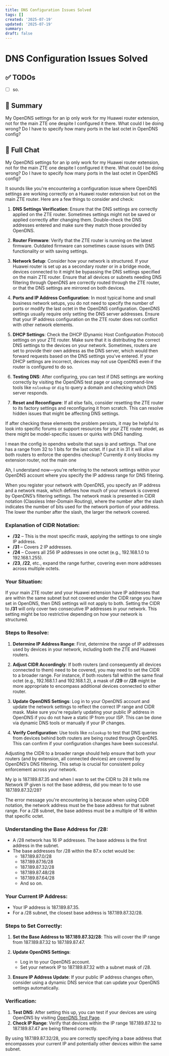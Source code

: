 ```yaml
---
title: DNS Configuration Issues Solved
tags: []
created: '2025-07-19'
updated: '2025-07-19'
summary:
draft: false
---
```


# DNS Configuration Issues Solved

## ✅ TODOs
- [ ] so.

## 📌 Summary
My OpenDNS settings for an ip only work for my Huawei router extension, not for the main ZTE one despite I configured it there. What could I be doing wrong? Do I have to specify how many ports in the last octet in OpenDNS config?

## 🧠 Full Chat


My OpenDNS settings for an ip only work for my Huawei router extension, not for the main ZTE one despite I configured it there. What could I be doing wrong? Do I have to specify how many ports in the last octet in OpenDNS config?

It sounds like you're encountering a configuration issue where OpenDNS settings are working correctly on a Huawei router extension but not on the main ZTE router. Here are a few things to consider and check:

1. **DNS Settings Verification**: Ensure that the DNS settings are correctly applied on the ZTE router. Sometimes settings might not be saved or applied correctly after changing them. Double-check the DNS addresses entered and make sure they match those provided by OpenDNS.

2. **Router Firmware**: Verify that the ZTE router is running on the latest firmware. Outdated firmware can sometimes cause issues with DNS functionality or with saving settings.

3. **Network Setup**: Consider how your network is structured. If your Huawei router is set up as a secondary router or in a bridge mode, devices connected to it might be bypassing the DNS settings specified on the main ZTE router. Ensure that all devices or subnets needing DNS filtering through OpenDNS are correctly routed through the ZTE router, or that the DNS settings are mirrored on both devices.

4. **Ports and IP Address Configuration**: In most typical home and small business network setups, you do not need to specify the number of ports or modify the last octet in the OpenDNS configuration. OpenDNS settings usually require only setting the DNS server addresses. Ensure that your IP address configuration on the ZTE router does not conflict with other network elements.

5. **DHCP Settings**: Check the DHCP (Dynamic Host Configuration Protocol) settings on your ZTE router. Make sure that it is distributing the correct DNS settings to the devices on your network. Sometimes, routers are set to provide their own address as the DNS server, which would then forward requests based on the DNS settings you've entered. If your DHCP settings are incorrect, devices may not use OpenDNS even if the router is configured to do so.

6. **Testing DNS**: After configuring, you can test if DNS settings are working correctly by visiting the OpenDNS test page or using command-line tools like `nslookup` or `dig` to query a domain and checking which DNS server responds.

7. **Reset and Reconfigure**: If all else fails, consider resetting the ZTE router to its factory settings and reconfiguring it from scratch. This can resolve hidden issues that might be affecting DNS settings.

If after checking these elements the problem persists, it may be helpful to look into specific forums or support resources for your ZTE router model, as there might be model-specific issues or quirks with DNS handling.

I mean the config in opendns website that says ip and settings. That one has a range from 32 to 1 bits for the last octet. If I put it in 31 it will allow both routers to enforce the opendns checkup? Currently it only blocks my extension router, not the main one

Ah, I understand now—you're referring to the network settings within your OpenDNS account where you specify the IP address range for DNS filtering.

When you register your network with OpenDNS, you specify an IP address and a network mask, which defines how much of your network is covered by OpenDNS’s filtering settings. The network mask is presented in CIDR notation (Classless Inter-Domain Routing), where the number after the slash indicates the number of bits used for the network portion of your address. The lower the number after the slash, the larger the network covered.

### Explanation of CIDR Notation:
- **/32** – This is the most specific mask, applying the settings to one single IP address.
- **/31** – Covers 2 IP addresses.
- **/24** – Covers all 256 IP addresses in one octet (e.g., 192.168.1.0 to 192.168.1.255).
- **/23**, **/22**, etc., expand the range further, covering even more addresses across multiple octets.

### Your Situation:
If your main ZTE router and your Huawei extension have IP addresses that are within the same subnet but not covered under the CIDR range you have set in OpenDNS, then DNS settings will not apply to both. Setting the CIDR to **/31** will only cover two consecutive IP addresses in your network. This setting might be too restrictive depending on how your network is structured.

### Steps to Resolve:
1. **Determine IP Address Range**: First, determine the range of IP addresses used by devices in your network, including both the ZTE and Huawei routers.

2. **Adjust CIDR Accordingly**: If both routers (and consequently all devices connected to them) need to be covered, you may need to set the CIDR to a broader range. For instance, if both routers fall within the same final octet (e.g., 192.168.1.1 and 192.168.1.2), a mask of **/29** or **/28** might be more appropriate to encompass additional devices connected to either router.

3. **Update OpenDNS Settings**: Log in to your OpenDNS account and update the network settings to reflect the correct IP range and CIDR mask. Make sure you're regularly updating your public IP address in OpenDNS if you do not have a static IP from your ISP. This can be done via dynamic DNS tools or manually if your IP changes.

4. **Verify Configuration**: Use tools like `nslookup` to test that DNS queries from devices behind both routers are being routed through OpenDNS. This can confirm if your configuration changes have been successful.

Adjusting the CIDR to a broader range should help ensure that both your routers (and by extension, all connected devices) are covered by OpenDNS’s DNS filtering. This setup is crucial for consistent policy enforcement across your network.

My ip is 187.189.87.35 and when I wan to set the CIDR to 28 it tells me 
Network IP given is not the base address, did you mean to to use 187.189.87.32/28?





The error message you're encountering is because when using CIDR notation, the network address must be the base address for that subnet range. For a /28 subnet, the base address must be a multiple of 16 within that specific octet.

### Understanding the Base Address for /28:
- A /28 network has 16 IP addresses. The base address is the first address in the subnet.
- The base addresses for /28 within the 87.x octet would be:
  - 187.189.87.0/28
  - 187.189.87.16/28
  - 187.189.87.32/28
  - 187.189.87.48/28
  - 187.189.87.64/28
  - And so on.

### Your Current IP Address:
- Your IP address is 187.189.87.35.
- For a /28 subnet, the closest base address is 187.189.87.32/28.

### Steps to Set Correctly:
1. **Set the Base Address to 187.189.87.32/28**: This will cover the IP range from 187.189.87.32 to 187.189.87.47.

2. **Update OpenDNS Settings**:
   - Log in to your OpenDNS account.
   - Set your network IP to 187.189.87.32 with a subnet mask of /28.

3. **Ensure IP Address Update**: If your public IP address changes often, consider using a dynamic DNS service that can update your OpenDNS settings automatically.

### Verification:
1. **Test DNS**: After setting this up, you can test if your devices are using OpenDNS by visiting [OpenDNS Test Page](https://welcome.opendns.com).
2. **Check IP Range**: Verify that devices within the IP range 187.189.87.32 to 187.189.87.47 are being filtered correctly.

By using 187.189.87.32/28, you are correctly specifying a base address that encompasses your current IP and potentially other devices within the same subnet.